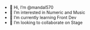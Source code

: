 - 👋 Hi, I’m @mandal570
- 👀 I’m interested in Numeric and Music
- 🌱 I’m currently learning Front Dev
- 💞️ I’m looking to collaborate on Stage

<!---
mandal570/mandal570 is a ✨ special ✨ repository because its `README.md` (this file) appears on your GitHub profile.
You can click the Preview link to take a look at your changes.
--->
